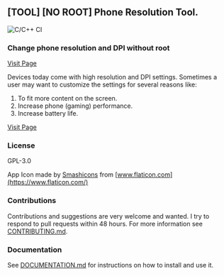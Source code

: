 ## [TOOL] [NO ROOT] Phone Resolution Tool.

![C/C++ CI](https://github.com/nadchif/phone-resolution-tool/workflows/C/C++%20CI/badge.svg)

### Change phone resolution and DPI without root

[Visit Page](https://forum.xda-developers.com/galaxy-s5/general/tool-change-phone-resolution-dpi-root-t3582863)

Devices today come with high resolution and DPI settings. Sometimes a user may want to customize the settings for several reasons like:
1. To fit more content on the screen.
2. Increase phone (gaming) performance.
3. Increase battery life. 

[Visit Page](https://forum.xda-developers.com/galaxy-s5/general/tool-change-phone-resolution-dpi-root-t3582863)

### License

GPL-3.0

App Icon made by [Smashicons](https://www.flaticon.com/authors/smashicons) from [www.flaticon.com](https://www.flaticon.com/)

### Contributions
Contributions and suggestions are very welcome and wanted. I try to respond to pull requests within 48 hours. For more information see [CONTRIBUTING.md](https://github.com/nadchif/phone-resolution-tool/blob/master/CONTRIBUTING.md).

### Documentation
See [DOCUMENTATION.md](https://github.com/nadchif/phone-resolution-tool/blob/master/DOCUMENTATION.md) for instructions on how to install and use it.
